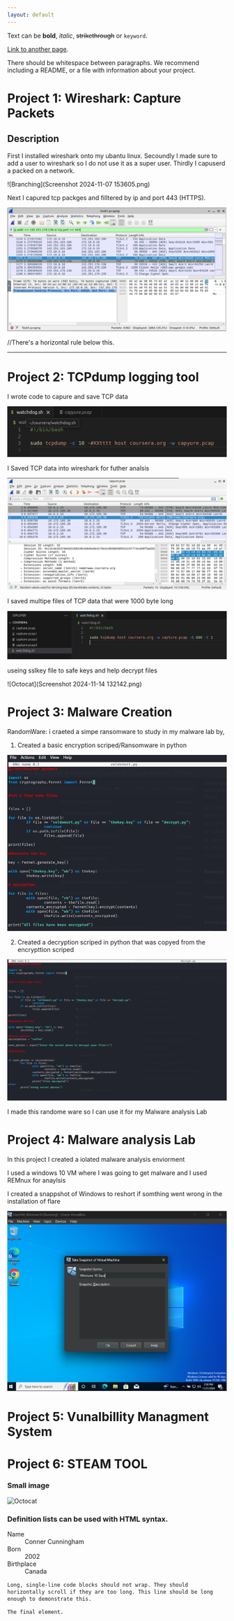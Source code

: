```yaml
---
layout: default
---
```


Text can be **bold**, _italic_, ~~strikethrough~~ or `keyword`.

[Link to another page](./another-page.html).



There should be whitespace between paragraphs. We recommend including a README, or a file with information about your project.

# Project 1: Wireshark: Capture Packets

## Description
 First I installed wireshark onto my ubantu linux.
 Secoundly I made sure to add a user to wireshark so I do not use it as a super user.
 Thirdly I capuserd a packed on a network.

 
![Branching](Screenshot 2024-11-07 153605.png)

Next I capured tcp packges and filltered by ip and port 443 (HTTPS).


![Branching](Wireshark_ip_filter.PNG)


//There's a horizontal rule below this.

* * *

# Project 2: TCPdump logging tool

I wrote code to capure and save TCP data


![Octocat](Saved_TCP_Code)


I Saved TCP data into wireshark for futher analsis


![Octocat](Saved_TCP_in_WireShark)


I saved multipe files of TCP data that were 1000 byte long


![Octocat](Multiple_file_TCPDump)


useing sslkey file to safe keys and help decrypt files 


![Octocat](Screenshot 2024-11-14 132142.png)



# Project 3: Malware Creation

RandomWare: i craeted a simpe ransomware to study in my malware lab by,
  1. Created a basic encryption scriped/Ransomware in python 

![Octocat](encrypt.png)

  2. Created a decryption scriped in python that was copyed from the encrypttion scriped

![Octocat](decrypt.png)


 I made this randome ware so I can use it for my Malware analysis Lab

# Project 4: Malware analysis Lab

In this project I created a iolated malware analysis enviorment 

I used a windows 10 VM where I was going to get malware and I used REMnux for anaylsis

I created a snappshot of Windows to reshort if somthing went wrong in the installation of flare

![Octocat](Windows_Base.png)


# Project 5: Vunalbillity Managment System 

# Project 6: STEAM TOOL


### Small image

![Octocat](https://github.githubassets.com/images/icons/emoji/octocat.png)




### Definition lists can be used with HTML syntax.

<dl>
<dt>Name</dt>
<dd>Conner Cunningham</dd>
<dt>Born</dt>
<dd>2002</dd>
<dt>Birthplace</dt>
<dd>Canada</dd>
</dl>

```
Long, single-line code blocks should not wrap. They should horizontally scroll if they are too long. This line should be long enough to demonstrate this.
```

```
The final element.
```
